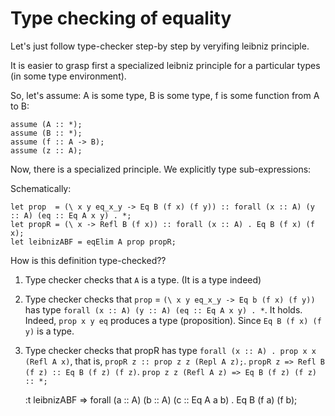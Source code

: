
# Type checking of equality

Let's just follow type-checker step-by step by veryifing leibniz principle.

It is easier to grasp first a specialized leibniz principle for a particular types (in some type environment).

So, let's assume: A is some type, B is some type, f is some function from A to B:

    assume (A :: *);
    assume (B :: *);
    assume (f :: A -> B);
    assume (z :: A);

Now, there is a specialized principle. We explicitly type sub-expressions:

Schematically:

    let prop  = (\ x y eq_x_y -> Eq B (f x) (f y)) :: forall (x :: A) (y :: A) (eq :: Eq A x y) . *;
    let propR = (\ x -> Refl B (f x)) :: forall (x :: A) . Eq B (f x) (f x);
    let leibnizABF = eqElim A prop propR;

How is this definition type-checked??

1. Type checker checks that `A` is a type. (It is a type indeed)
2. Type checker checks that `prop` = `(\ x y eq_x_y -> Eq b (f x) (f y))`
   has type `forall (x :: A) (y :: A) (eq :: Eq A x y) . *`. It holds.
   Indeed, `prop x y eq` produces a type (proposition).
   Since `Eq B (f x) (f y)` is a type.
3. Type checker checks that propR has type `forall (x :: A) . prop x x (Refl A x)`, that is,
   `propR z :: prop z z (Repl A z);`.
   `propR z => Refl B (f z) :: Eq B (f z) (f z)`.
   `prop z z (Refl A z) => Eq B (f z) (f z) :: *;`


    :t  leibnizABF => forall (a :: A) (b :: A) (c :: Eq A a b) . Eq B (f a) (f b);
